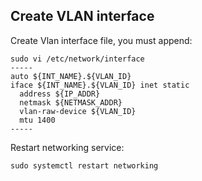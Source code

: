 Create VLAN interface
------

Create Vlan interface file, you must append:
```
sudo vi /etc/network/interface
-----
auto ${INT_NAME}.${VLAN_ID}
iface ${INT_NAME}.${VLAN_ID} inet static
  address ${IP_ADDR}
  netmask ${NETMASK_ADDR}
  vlan-raw-device ${VLAN_ID}
  mtu 1400
-----
```

Restart networking service:
```
sudo systemctl restart networking
```
